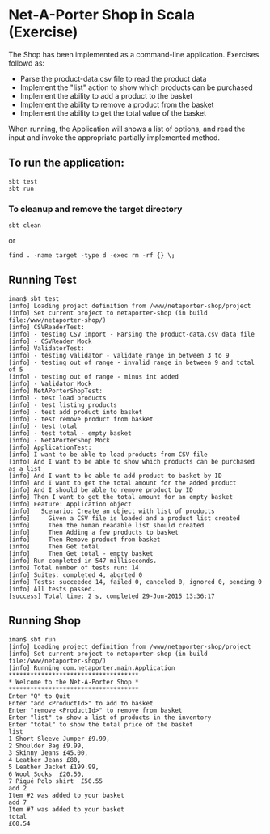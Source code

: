 
# Net-A-Porter Shop in Scala (Exercise)

The Shop has been implemented as a command-line application. Exercises followd as:

* Parse the product-data.csv file to read the product data
* Implement the "list" action to show which products can be purchased
* Implement the ability to add a product to the basket
* Implement the ability to remove a product from the basket
* Implement the ability to get the total value of the basket

When running, the Application will shows a list of options, and read the input and invoke the appropriate partially implemented method.

## To run the application:

```
sbt test
sbt run
```


### To cleanup and remove the target directory

```
sbt clean 
```
or
```
find . -name target -type d -exec rm -rf {} \;
```

## Running Test

```
iman$ sbt test
[info] Loading project definition from /www/netaporter-shop/project
[info] Set current project to netaporter-shop (in build file:/www/netaporter-shop/)
[info] CSVReaderTest:
[info] - testing CSV import - Parsing the product-data.csv data file
[info] - CSVReader Mock
[info] ValidatorTest:
[info] - testing validator - validate range in between 3 to 9 
[info] - testing out of range - invalid range in between 9 and total of 5 
[info] - testing out of range - minus int added 
[info] - Validator Mock
[info] NetAPorterShopTest:
[info] - test load products
[info] - test listing products
[info] - test add product into basket
[info] - test remove product from basket
[info] - test total
[info] - test total - empty basket
[info] - NetAPorterShop Mock
[info] ApplicationTest:
[info] I want to be able to load products from CSV file 
[info] And I want to be able to show which products can be purchased as a list 
[info] And I want to be able to add product to basket by ID 
[info] And I want to get the total amount for the added product 
[info] And I should be able to remove product by ID 
[info] Then I want to get the total amount for an empty basket 
[info] Feature: Application object
[info]   Scenario: Create an object with list of products
[info]     Given a CSV file is loaded and a product list created 
[info]     Then the human readable list should created 
[info]     Then Adding a few products to basket 
[info]     Then Remove product from basket 
[info]     Then Get total 
[info]     Then Get total - empty basket 
[info] Run completed in 547 milliseconds.
[info] Total number of tests run: 14
[info] Suites: completed 4, aborted 0
[info] Tests: succeeded 14, failed 0, canceled 0, ignored 0, pending 0
[info] All tests passed.
[success] Total time: 2 s, completed 29-Jun-2015 13:36:17
```

## Running Shop

```
iman$ sbt run
[info] Loading project definition from /www/netaporter-shop/project
[info] Set current project to netaporter-shop (in build file:/www/netaporter-shop/)
[info] Running com.netaporter.main.Application 
************************************
* Welcome to the Net-A-Porter Shop *
************************************
Enter "Q" to Quit
Enter "add <ProductId>" to add to basket
Enter "remove <ProductId>" to remove from basket
Enter "list" to show a list of products in the inventory
Enter "total" to show the total price of the basket
list 
1 Short Sleeve Jumper £9.99,
2 Shoulder Bag £9.99,
3 Skinny Jeans £45.00,
4 Leather Jeans £80,
5 Leather Jacket £199.99,
6 Wool Socks  £20.50,
7 Piqué Polo shirt  £50.55
add 2
Item #2 was added to your basket
add 7
Item #7 was added to your basket
total
£60.54
```


